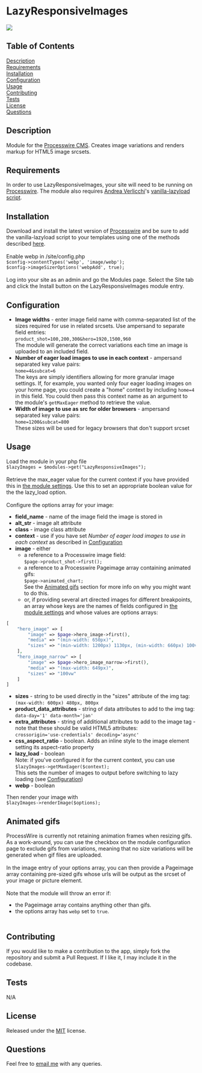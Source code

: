 # LazyResponsiveImages

  [<img src="https://img.shields.io/badge/License-MIT-yellow.svg">](https://opensource.org/licenses/MIT)

  ## Table of Contents

  [Description](#description)<br />[Requirements](#requirements)<br />[Installation](#installation)<br />[Configuration](#configuration)<br />[Usage](#usage)<br />[Contributing](#contributing)<br />[Tests](#tests)<br />[License](#license)<br />[Questions](#questions)<br />

  ## Description

 Module for the [Processwire CMS](https://processwire.com). Creates image variations and renders markup for HTML5 image srcsets.

  ## Requirements

In order to use LazyResponsiveImages, your site will need to be running on [Processwire](https://processwire.com). The module also requires [Andrea Verlicchi](https://github.com/verlok)'s [vanilla-lazyload script](https://github.com/verlok/vanilla-lazyload).
  
  ## Installation
  
 Download and install the latest version of [Processwire](https://processwire.com) and be sure to add the vanilla-lazyload script to your templates using one of the methods described [here](https://github.com/verlok/vanilla-lazyload#-getting-started---script).<br /><br />
   Enable webp in /site/config.php<br />
  ```$config->contentTypes('webp', 'image/webp');```<br />
  ```$config->imageSizerOptions('webpAdd', true);```<br /><br />Log into your site as an admin and go the Modules page. Select the Site tab and click the Install button on the LazyResponsiveImages module entry.

  ## Configuration

  - **Image widths** - enter image field name with comma-separated list of the sizes required for use in related srcsets. Use ampersand to separate field entries:<br /> ```product_shot=100,200,300&hero=1920,1500,960```<br /> The module will generate the correct variations each time an image is uploaded to an included field.
  - **Number of eager load images to use in each context** - ampersand separated key value pairs:<br />```home=4&subcat=6```<br />
  The keys are simply identifiers allowing for more granular image settings. If, for example, you wanted only four eager loading images on your home page, you could create a "home" context by including ```home=4``` in this field. You could then pass this context name as an argument to the module's ```getMaxEager``` method to retrieve the value.
  - **Width of image to use as src for older browsers** - ampersand separated key value pairs:<br />```home=1200&subcat=800```<br />
  These sizes will be used for legacy browsers that don't support srcset
  
  ## Usage
  
  Load the module in your php file<br />```$lazyImages = $modules->get("LazyResponsiveImages");```<br /><br />Retrieve the max_eager value for the current context if you have provided this in [the module settings](#configuration). Use this to set an appropriate boolean value for the the lazy_load option.<br /><br />Configure the options array for your image:<br />
 - **field_name** - name of the image field the image is stored in
 - **alt_str** -  image alt attribute
 - **class** -  image class attribute
 - **context** - use if you have set *Number of eager load images to use in each context* as described in [Configuration](#configuration)
 - **image** - either
    - a reference to a Processwire image field:<br />
    ```$page->product_shot->first();```
    - a reference to a Processwire Pageimage array containing animated gifs:<br />
    ```$page->animated_chart;```<br />
    See the [Animated gifs](#animated-gifs) section for more info on why you might want to do this.
    - or, if providing several art directed images for different breakpoints, an array whose keys are the names of fields configured in [the module settings](#configuration) and whose values are options arrays:

```php
[
    "hero_image" => [
        "image" => $page->hero_image->first(),
        "media" => "(min-width: 650px)",
        "sizes" => "(min-width: 1200px) 1130px, (min-width: 660px) 100vw"
    ],
    "hero_image_narrow" => [
        "image" => $page->hero_image_narrow->first(),
        "media" => "(max-width: 649px)",
        "sizes" => "100vw"
    ]
]
```

 - **sizes** - string to be used directly in the "sizes" attribute of the img tag:<br />
 ```(max-width: 600px) 480px, 800px```
 - **product_data_attributes** - string of data attributes to add to the img tag:<br />
 ```data-day='1' data-month='jan'```
 - **extra_attributes** - string of additional attributes to add to the image tag - note that these should be valid HTML5 attributes:<br />
 ```crossorigin='use-credentials' decoding='async'```
 - **css_aspect_ratio** - boolean. Adds an inline style to the image element setting its aspect-ratio property<br />
 - **lazy_load** - boolean<br />Note: if you've configured it for the current context, you can use <br />
 ```$lazyImages->getMaxEager($context);```<br />
 This sets the number of images to output before switching to lazy loading (see [Configuration](#configuration))
 - **webp** - boolean<br />

 Then render your image with<br />
  ```$lazyImages->renderImage($options);```
  
  ## Animated gifs
  
  ProcessWire is currently not retaining animation frames when resizing gifs. As a work-around, you can use the checkbox on the module configuration page to exclude gifs from variations, meaning that no size variations will be generated when gif files are uploaded.<br /><br />
  In the image entry of your options array, you can then provide a Pageimage array containing pre-sized gifs whose urls will be output as the srcset of your image or picture element.<br /><br />
  Note that the module will throw an error if:
  - the Pageimage array contains anything other than gifs.
  - the options array has ```webp``` set to ```true```.<br /><br />
  ## Contributing
  
  If you would like to make a contribution to the app, simply fork the repository and submit a Pull Request. If I like it, I may include it in the codebase.
  
  ## Tests
  
  N/A
  
  ## License
  
  Released under the [MIT](https://opensource.org/licenses/MIT) license.
  
  ## Questions
  
  Feel free to [email me](mailto:paul@primitive.co?subject=LazyResponsiveImages%20query%20from%20GitHub) with any queries.